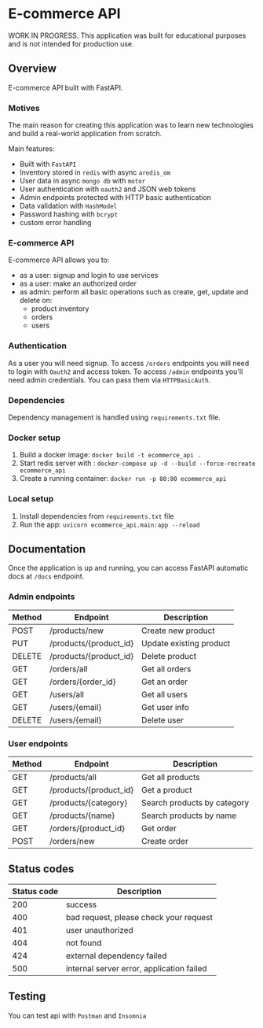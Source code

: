 # E-commerce API
WORK IN PROGRESS.
This application was built for educational purposes and is not intended for production use.

## Overview
E-commerce API built with FastAPI.

### Motives
The main reason for creating this application was to learn new technologies 
and build a real-world application from scratch.

Main features:
- Built with `FastAPI`
- Inventory stored in `redis` with async `aredis_om`
- User data in async `mongo db` with `motor`
- User authentication with `oauth2` and JSON web tokens
- Admin endpoints protected with HTTP basic authentication
- Data validation with `HashModel`
- Password hashing with `bcrypt`
- custom error handling

### E-commerce API
E-commerce API allows you to:

- as a user: signup and login to use services
- as a user: make an authorized order
- as admin: perform all basic operations such as create, get, update and delete on:
  - product inventory
  - orders
  - users

### Authentication
As a user you will need signup. To access `/orders` endpoints you will need to login with `Oauth2` and access token.
To access `/admin` endpoints you'll need admin credentials. You can pass them via `HTTPBasicAuth`.

### Dependencies
Dependency management is handled using `requirements.txt` file. 

### Docker setup

1. Build a docker image: `docker build -t ecommerce_api .`
2. Start redis server with : `docker-compose up -d --build --force-recreate ecommerce_api`
3. Create a running container: `docker run -p 80:80 ecommerce_api`

### Local setup

1. Install dependencies from `requirements.txt` file
2. Run the app: `uvicorn ecommerce_api.main:app --reload`

## Documentation
Once the application is up and running, you can access FastAPI automatic docs 
at `/docs` endpoint.

### Admin endpoints

| Method | Endpoint               | Description             |
|--------|------------------------|-------------------------|
| POST   | /products/new          | Create new product      |
| PUT    | /products/{product_id} | Update existing product |
| DELETE | /products/{product_id} | Delete product          |
| GET    | /orders/all            | Get all orders          |
| GET    | /orders/{order_id}     | Get an order            |
| GET    | /users/all             | Get all users           |
| GET    | /users/{email}         | Get user info           |
| DELETE | /users/{email}         | Delete user             |

### User endpoints

| Method | Endpoint               | Description                 |
|--------|------------------------|-----------------------------|
| GET    | /products/all          | Get all products            |
| GET    | /products/{product_id} | Get a product               |
| GET    | /products/{category}   | Search products by category |
| GET    | /products/{name}       | Search products by name     |
| GET    | /orders/{product_id}   | Get order                   |
| POST   | /orders/new            | Create order                |


## Status codes

| Status code | Description                               |
|-------------|-------------------------------------------|
| 200         | success                                   |
| 400         | bad request, please check your request    |
| 401         | user unauthorized                         |
| 404         | not found                                 |
| 424         | external dependency failed                |
| 500         | internal server error, application failed |

## Testing
You can test api with `Postman` and `Insomnia`
